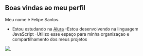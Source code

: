 ## Boas vindas ao meu perfil 

Meu nome è Felipe Santos

- Estou estudando na [Alura](https://www.alura.com.br)
-Estou desenvolvendo na linguagem JavaScript
-Utilizo esse espaço para minha organizaçao e compartilhamento dos meus projetos

![](https://medial.tenor.com/m/dXsMbRKpCHYAAAAd/ascension-sponge-bob.gif).
